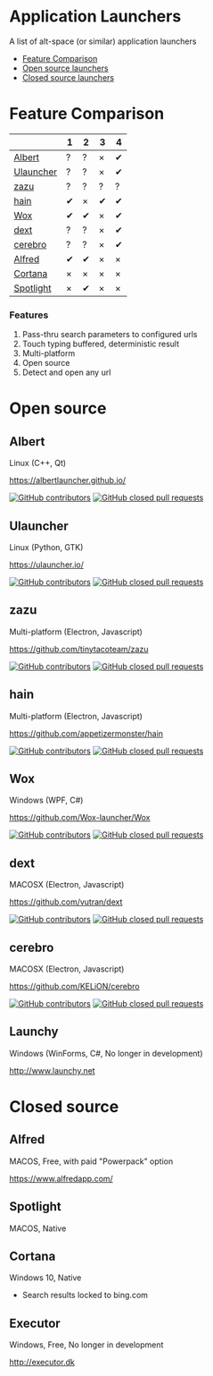 # Application Launchers
A list of alt-space (or similar) application launchers

* [Feature Comparison](#feature-comparison)
* [Open source launchers](#open-source)
* [Closed source launchers](#closed-source)

Feature Comparison
==================

|                       |1  |2  |3  |4  |
|---                    |---|---|---|---|
|[Albert](#ulauncher)   | ? | ? | × | ✔ |
|[Ulauncher](#ulauncher)| ? | ? | × | ✔ |
|[zazu](#zazu)          | ? | ? | ? | ? |
|[hain](#hain)          |✔  |×  |✔  |✔  |  
|[Wox](#wox)            |✔  |✔  |×  |✔  |
|[dext](#dext)          | ? | ? |×  |✔  |
|[cerebro](#cerebro)    | ? | ? |×  |✔  |
|[Alfred](#alfred)      |✔  |✔  |×  |×  |
|[Cortana](#cortana)    |×  |×  |×  |×  |
|[Spotlight](#spotlight)|×  |✔  |×  |×  |

### Features
1. Pass-thru search parameters to configured urls
2. Touch typing buffered, deterministic result
3. Multi-platform
4. Open source
5. Detect and open any url

Open source
===========

Albert
------
Linux (C++, Qt)

https://albertlauncher.github.io/

[![GitHub contributors](https://img.shields.io/github/contributors/albertlauncher/albert.svg)](https://github.com/albertlauncher/albert)
[![GitHub closed pull requests](https://img.shields.io/github/issues-pr-closed/albertlauncher/albert.svg)](https://github.com/albertlauncher/albert)

Ulauncher
---------
Linux (Python, GTK)

https://ulauncher.io/

[![GitHub contributors](https://img.shields.io/github/contributors/Ulauncher/Ulauncher.svg)](https://github.com/Ulauncher/Ulauncher)
[![GitHub closed pull requests](https://img.shields.io/github/issues-pr-closed/Ulauncher/Ulauncher.svg)](https://github.com/Ulauncher/Ulauncher)

zazu
----
Multi-platform (Electron, Javascript)

https://github.com/tinytacoteam/zazu

[![GitHub contributors](https://img.shields.io/github/contributors/tinytacoteam/zazu.svg)](https://github.com/tinytacoteam/zazu)
[![GitHub closed pull requests](https://img.shields.io/github/issues-pr-closed/tinytacoteam/zazu.svg)](https://github.com/tinytacoteam/zazu)

hain
----
Multi-platform (Electron, Javascript)

https://github.com/appetizermonster/hain

[![GitHub contributors](https://img.shields.io/github/contributors/appetizermonster/hain.svg)](https://github.com/appetizermonster/hain)
[![GitHub closed pull requests](https://img.shields.io/github/issues-pr-closed/appetizermonster/hain.svg)](https://github.com/appetizermonster/hain)

Wox
---
Windows (WPF, C#)

https://github.com/Wox-launcher/Wox

[![GitHub contributors](https://img.shields.io/github/contributors/Wox-launcher/Wox.svg)](https://github.com/Wox-launcher/Wox)
[![GitHub closed pull requests](https://img.shields.io/github/issues-pr-closed/Wox-launcher/Wox.svg)](https://github.com/Wox-launcher/Wox)

dext
----
MACOSX (Electron, Javascript)

https://github.com/vutran/dext

[![GitHub contributors](https://img.shields.io/github/contributors/vutran/dext.svg)](https://github.com/vutran/dext)
[![GitHub closed pull requests](https://img.shields.io/github/issues-pr-closed/vutran/dext.svg)](https://github.com/vutran/dext)

cerebro
-------
MACOSX (Electron, Javascript)

https://github.com/KELiON/cerebro

[![GitHub contributors](https://img.shields.io/github/contributors/KELiON/cerebro.svg)](https://github.com/KELiON/cerebro)
[![GitHub closed pull requests](https://img.shields.io/github/issues-pr-closed/KELiON/cerebro.svg)](https://github.com/KELiON/cerebro)

Launchy
-------
Windows (WinForms, C#, No longer in development)

http://www.launchy.net

Closed source
=============

Alfred
------
MACOS, Free, with paid "Powerpack" option

https://www.alfredapp.com/

Spotlight
---------
MACOS, Native

Cortana
-------
Windows 10, Native
* Search results locked to bing.com

Executor
--------
Windows, Free, No longer in development

http://executor.dk
